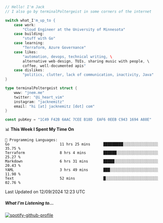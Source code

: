 ```go
// Hello! I'm Jack
// I also go by terminalPoltergeist in some corners of the internet

switch what_I'm_up_to {
    case work:
        "Cloud Engineer at the University of Minnesota"
    case building:
        "stuff with Go"
    case learning:
        "Terraform, Azure Governance"
    case likes:
        "automation, devops, technical writing, \
        alternative web-design, TUIs, sharing music with people, \
        coffee, well-documented apis"
    case dislikes:
        "politics, clutter, lack of communication, inactivity, Java"
}

type terminalPoltergeist struct {
    www: "jnem.me"
    twitter: "@i_heart_vim"
    instagram: "jacknemitz"
    email: "hi [at] jacknemitz [dot] com"
}

const pubKey = "1C49 F42B 6AAC 7CEE B18D  EAF6 0EEB C943 1694 A88E"
```

<!--START_SECTION:waka-->
📊 **This Week I Spent My Time On** 

```text
💬 Programming Languages: 
Go                       11 hrs 25 mins      █████████░░░░░░░░░░░░░░░░   35.75 % 
Terraform                8 hrs 4 mins        ██████░░░░░░░░░░░░░░░░░░░   25.27 % 
Markdown                 6 hrs 31 mins       █████░░░░░░░░░░░░░░░░░░░░   20.43 % 
YAML                     3 hrs 49 mins       ███░░░░░░░░░░░░░░░░░░░░░░   11.98 % 
Text                     52 mins             █░░░░░░░░░░░░░░░░░░░░░░░░   02.76 % 
```


 Last Updated on 12/09/2024 12:23 UTC
<!--END_SECTION:waka-->

##### What I'm Listening to...

[![spotify-github-profile](https://jnem.me/listening-item?maxAge=2592000)](https://jnem.me/listening)
